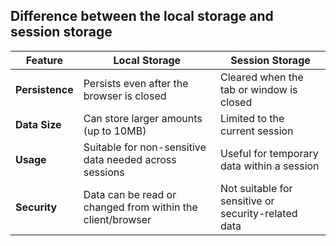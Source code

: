 ## Difference between the local storage and session storage

| Feature | Local Storage | Session Storage |
|---------|---------------|-----------------|
| **Persistence** | Persists even after the browser is closed | Cleared when the tab or window is closed |
| **Data Size** | Can store larger amounts (up to 10MB) | Limited to the current session |
| **Usage** | Suitable for non-sensitive data needed across sessions | Useful for temporary data within a session |
| **Security** | Data can be read or changed from within the client/browser | Not suitable for sensitive or security-related data |
